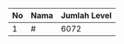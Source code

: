 | No | Nama            | Jumlah Level |
|----|-----------------|--------------|
| 1  | #    |    6072        |

